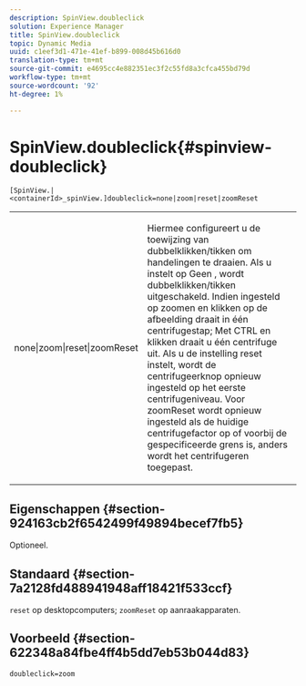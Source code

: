 ```yaml
---
description: SpinView.doubleclick
solution: Experience Manager
title: SpinView.doubleclick
topic: Dynamic Media
uuid: c1eef3d1-471e-41ef-b899-008d45b616d0
translation-type: tm+mt
source-git-commit: e4695cc4e882351ec3f2c55fd8a3cfca455bd79d
workflow-type: tm+mt
source-wordcount: '92'
ht-degree: 1%

---
```



# SpinView.doubleclick{#spinview-doubleclick}

`[SpinView.|<containerId>_spinView.]doubleclick=none|zoom|reset|zoomReset`

<table id="table_E314540D347D47699C04EB80D20C0721"> 
 <tbody> 
  <tr> 
   <td colname="col1"> <p> <span class="codeph"> none|zoom|reset|zoomReset  </span> </p> </td> 
   <td colname="col2"> <p> Hiermee configureert u de toewijzing van dubbelklikken/tikken om handelingen te draaien. Als u instelt op <span class="codeph"> Geen </span>, wordt dubbelklikken/tikken uitgeschakeld. Indien ingesteld op <span class="codeph"> zoomen </span> en klikken op de afbeelding draait in één centrifugestap; Met CTRL en klikken draait u één centrifuge uit. Als u de instelling <span class="codeph"> reset </span> instelt, wordt de centrifugeerknop opnieuw ingesteld op het eerste centrifugeniveau. Voor <span class="codeph"> zoomReset </span> wordt opnieuw ingesteld als de huidige centrifugefactor op of voorbij de gespecificeerde grens is, anders wordt het centrifugeren toegepast. </p> </td> 
  </tr> 
 </tbody> 
</table>

## Eigenschappen {#section-924163cb2f6542499f49894becef7fb5}

Optioneel.

## Standaard {#section-7a2128fd488941948aff18421f533ccf}

`reset` op desktopcomputers;  `zoomReset` op aanraakapparaten.

## Voorbeeld {#section-622348a84fbe4ff4b5dd7eb53b044d83}

`doubleclick=zoom`
